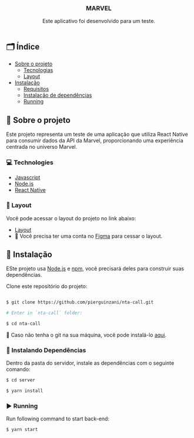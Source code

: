 <p align="center">
  <h3 align="center">MARVEL</h3>

<p align="center">
    Este aplicativo foi desenvolvido para um teste.
    <br />
    <br />
  </p>
</p>

<p align="center">
 
  
</p>

<!-- TABLE OF CONTENTS -->
## 🗂 Índice

* [Sobre o projeto](#book-sobre-o-projeto)
  * [Tecnologias](#computer-technologies)
  * [Layout](#art-layout)
* [Instalação](#bricks-installation)
  * [Requisitos](#construction-requirements)
  * [Instalação de dependências](#construction-installing-dependencies)
  * [Running](#arrow_forward-running)

## :book: Sobre o projeto


Este projeto representa um teste de uma aplicação que utiliza React Native para consumir dados da API da Marvel, proporcionando uma experiência centrada no universo Marvel.

### :computer: Technologies

* [Javascript](https://www.javascript.com/)
* [Node.js](https://nodejs.org/en/)
* [React Native](https://reactnative.dev/)

### :art: Layout

Você pode acessar o layout do projeto no link abaixo:

* [Layout](https://www.figma.com/file/U05pXQdE3iHtKMN1QLQyl8/Teste-de-Desenvolvimento-Pontua-Mobile-(Copy)?type=design&node-id=2773-301&mode=design&t=QvWWwF8fqtmH4Q3y-0)
* 🚨 Você precisa ter uma conta no [Figma](https://www.figma.com) para cessar o layout.

## :bricks: Instalação

ESte projeto usa [Node.js](https://nodejs.org/en/) e [npm](https://www.npmjs.com/), você precisará deles para construir suas dependências.


Clone este repositório do projeto:
```bash

$ git clone https://github.com/pierguinzani/nta-call.git

# Enter in `nta-call` folder:

$ cd nta-call
```

🚨 Caso não tenha o git na sua máquina, você pode instalá-lo [aqui](https://git-scm.com/downloads).

### :construction: Instalando Dependências

Dentro da pasta do servidor, instale as dependências com o seguinte comando:

```bash
$ cd server

$ yarn install
```


### :arrow_forward: Running

Run following command to start back-end:

```bash
$ yarn start
```
